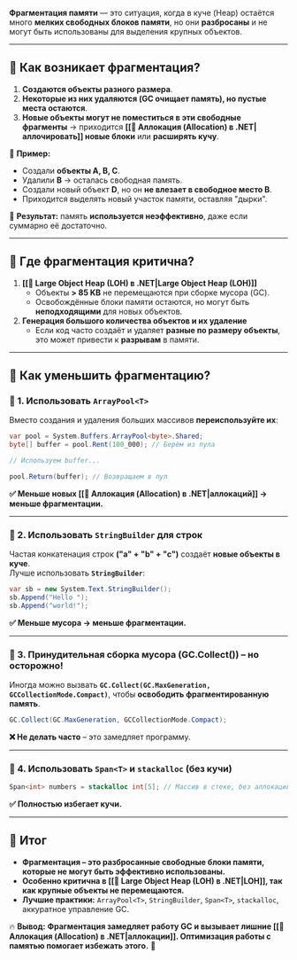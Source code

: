 
**Фрагментация памяти** — это ситуация, когда в куче (Heap) остаётся много **мелких свободных блоков памяти**, но они **разбросаны** и не могут быть использованы для выделения крупных объектов.

---

## **📌 Как возникает фрагментация?**

1. **Создаются объекты разного размера**.
2. **Некоторые из них удаляются (GC очищает память), но пустые места остаются**.
3. **Новые объекты могут не поместиться в эти свободные фрагменты** → приходится **[[📌 Аллокация (Allocation) в .NET|аллочировать]] новые блоки** или **расширять кучу**.

🔹 **Пример:**

- Создали **объекты A, B, C**.
- Удалили **B** → осталась свободная память.
- Создали новый объект **D**, но он **не влезает в свободное место B**.
- Приходится выделять новый участок памяти, оставляя "дырки".

📌 **Результат:** память **используется неэффективно**, даже если суммарно её достаточно.

---

## **📌 Где фрагментация критична?**

1. **[[📌 Large Object Heap (LOH) в .NET|Large Object Heap (LOH)]]**
    - Объекты **> 85 KB** не перемещаются при сборке мусора (GC).
    - Освобождённые блоки памяти остаются, но могут быть **неподходящими** для новых объектов.
2. **Генерация большого количества объектов и их удаление**
    - Если код часто создаёт и удаляет **разные по размеру объекты**, это может привести к **разрывам** в памяти.

---

## **📌 Как уменьшить фрагментацию?**

### **🔹 1. Использовать `ArrayPool<T>`**

Вместо создания и удаления больших массивов **переиспользуйте их**:

```csharp
var pool = System.Buffers.ArrayPool<byte>.Shared;
byte[] buffer = pool.Rent(100_000); // Берём из пула

// Используем buffer...

pool.Return(buffer); // Возвращаем в пул
```

**✅ Меньше новых [[📌 Аллокация (Allocation) в .NET|аллокаций]] → меньше фрагментации.**

---

### **🔹 2. Использовать `StringBuilder` для строк**

Частая конкатенация строк **("a" + "b" + "c")** создаёт **новые объекты в куче**.  
Лучше использовать **`StringBuilder`**:

```csharp
var sb = new System.Text.StringBuilder();
sb.Append("Hello ");
sb.Append("world!");
```

**✅ Меньше мусора → меньше фрагментации.**

---

### **🔹 3. Принудительная сборка мусора (GC.Collect()) – но осторожно!**

Иногда можно вызвать **`GC.Collect(GC.MaxGeneration, GCCollectionMode.Compact)`**, чтобы **освободить фрагментированную память**.

```csharp
GC.Collect(GC.MaxGeneration, GCCollectionMode.Compact);
```

**❌ Не делать часто** – это замедляет программу.

---

### **🔹 4. Использовать `Span<T>` и `stackalloc` (без кучи)**

```csharp
Span<int> numbers = stackalloc int[5]; // Массив в стеке, без аллокации в куче
```

**✅ Полностью избегает кучи.**

---

## **📌 Итог**

- **Фрагментация – это разбросанные свободные блоки памяти, которые не могут быть эффективно использованы.**
- **Особенно критична в [[📌 Large Object Heap (LOH) в .NET|LOH]], так как крупные объекты не перемещаются.**
- **Лучшие практики:** `ArrayPool<T>`, `StringBuilder`, `Span<T>`, `stackalloc`, аккуратное управление GC.

🔥 **Вывод:** **Фрагментация замедляет работу GC и вызывает лишние [[📌 Аллокация (Allocation) в .NET|аллокации]]. Оптимизация работы с памятью помогает избежать этого.** 🚀